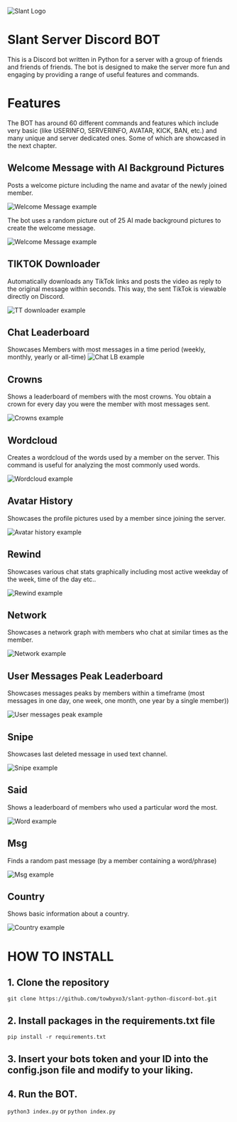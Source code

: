 ![Slant Logo](./README/00_slant.gif)
# Slant Server Discord BOT
This is a Discord bot written in Python for a server with a group of friends and friends of friends. The bot is designed to make the server more fun and engaging by providing a range of useful features and commands.

# Features
The BOT has around 60 different commands and features which include very basic (like USERINFO, SERVERINFO, AVATAR, KICK, BAN, etc.) and many unique and server dedicated ones. Some of which are showcased in the next chapter.

## Welcome Message with AI Background Pictures
Posts a welcome picture including the name and avatar of the newly joined member.

![Welcome Message example](./README/01_welcome.PNG)

The bot uses a random picture out of 25 AI made background pictures to create the welcome message.

![Welcome Message example](./README/02_welcome_background_examples.PNG)

## TIKTOK Downloader
Automatically downloads any TikTok links and posts the video as reply to the original message within seconds. This way, the sent TikTok is viewable directly on Discord.

![TT downloader example](./README/14_TIKTOK_downloader.PNG)

## Chat Leaderboard
Showcases Members with most messages in a time period (weekly, monthly, yearly or all-time)
![Chat LB example](./README/04_leaderboard_chat.gif)

## Crowns
Shows a leaderboard of members with the most crowns.
You obtain a crown for every day you were the member with most messages sent.

![Crowns example](./README/13_crowns.PNG)

## Wordcloud
Creates a wordcloud of the words used by a member on the server. This command is useful for analyzing the most commonly used words.

![Wordcloud example](./README/03_word_cloud.PNG)

## Avatar History 
Showcases the profile pictures used by a member since joining the server. 

![Avatar history example](./README/05_avatar_history.gif)

## Rewind
Showcases various chat stats graphically including most active weekday of the week, time of the day etc..

![Rewind example](./README/06_rewind.gif)

## Network
Showcases a network graph with members who chat at similar times as the member.

![Network example](./README/07_network.PNG)

## User Messages Peak Leaderboard
Showcases messages peaks by members within a timeframe (most messages in one day, one week, one month, one year by a single member))

![User messages peak example](./README/08_peak_messages_user.gif)

## Snipe
Showcases last deleted message in used text channel.

![Snipe example](./README/09_snipe.PNG)

## Said
Shows a leaderboard of members who used a particular word the most.

![Word example](./README/12_said.PNG)

## Msg
Finds a random past message (by a member containing a word/phrase)

![Msg example](./README/15_msg.PNG)

## Country
Shows basic information about a country.

![Country example](./README/10_country.PNG)

# HOW TO INSTALL

## 1. Clone the repository 
`git clone https://github.com/towbyxo3/slant-python-discord-bot.git`
## 2. Install packages in the requirements.txt file
`pip install -r requirements.txt`
## 3. Insert your bots token and your ID into the config.json file and modify to your liking.
## 4. Run the BOT.
`python3 index.py`
or
`python index.py`


